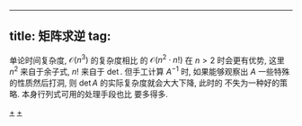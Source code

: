 
---
title: 矩阵求逆
tag: [](./index.md)
---

单论时间复杂度, [](./matrix-inverse-1.md) $\mathcal{O}(n^3)$ 的复杂度相比 [](./matrix-inverse-2.md) 的 $\mathcal{O}(n^2 \cdot n!)$ 在 $n \gt 2$ 时会更有优势, 这里 $n^2$ 来自于余子式, $n!$ 来自于 $\det$. 但手工计算 $A^{-1}$ 时, 如果能够观察出 $A$ 一些特殊的性质然后打洞, 则 $\det A$ 的实际复杂度就会大大下降, 此时的 [](./matrix-inverse-2.md) 不失为一种好的策略. 本身行列式可用的处理手段也比 [](./gauss-jordan.md) 要多得多.  

[+](./0141.md#:embed)
[+](./0142.md#:embed)
